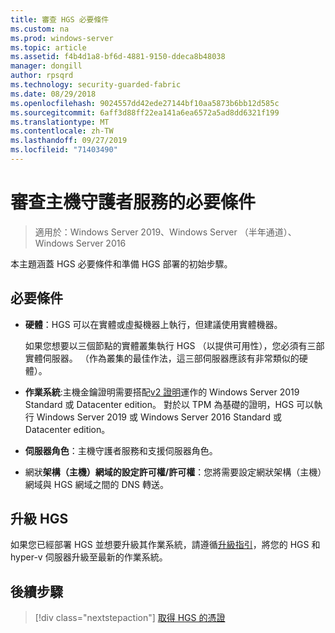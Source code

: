 ```yaml
---
title: 審查 HGS 必要條件
ms.custom: na
ms.prod: windows-server
ms.topic: article
ms.assetid: f4b4d1a8-bf6d-4881-9150-ddeca8b48038
manager: dongill
author: rpsqrd
ms.technology: security-guarded-fabric
ms.date: 08/29/2018
ms.openlocfilehash: 9024557dd42ede27144bf10aa5873b6bb12d585c
ms.sourcegitcommit: 6aff3d88ff22ea141a6ea6572a5ad8dd6321f199
ms.translationtype: MT
ms.contentlocale: zh-TW
ms.lasthandoff: 09/27/2019
ms.locfileid: "71403490"
---
```

# <a name="review-prerequisites-for-the-host-guardian-service"></a>審查主機守護者服務的必要條件

>適用於：Windows Server 2019、Windows Server （半年通道）、Windows Server 2016


本主題涵蓋 HGS 必要條件和準備 HGS 部署的初始步驟。

## <a name="prerequisites"></a>必要條件 

-   **硬體**：HGS 可以在實體或虛擬機器上執行，但建議使用實體機器。

    如果您想要以三個節點的實體叢集執行 HGS （以提供可用性），您必須有三部實體伺服器。 （作為叢集的最佳作法，這三部伺服器應該有非常類似的硬體）。
  
-   **作業系統**:主機金鑰證明需要搭配[v2 證明](guarded-fabric-tpm-trusted-attestation-capturing-hardware.md#versioned-attestation-policies)運作的 Windows Server 2019 Standard 或 Datacenter edition。 對於以 TPM 為基礎的證明，HGS 可以執行 Windows Server 2019 或 Windows Server 2016 Standard 或 Datacenter edition。

-   **伺服器角色**：主機守護者服務和支援伺服器角色。

-   網狀**架構（主機）網域的設定許可權/許可權**：您將需要設定網狀架構（主機）網域與 HGS 網域之間的 DNS 轉送。 
    
## <a name="upgrading-hgs"></a>升級 HGS

如果您已經部署 HGS 並想要升級其作業系統，請遵循[升級指引](guarded-fabric-upgrade-to-2019.md)，將您的 HGS 和 hyper-v 伺服器升級至最新的作業系統。

## <a name="next-step"></a>後續步驟

> [!div class="nextstepaction"]
> [取得 HGS 的憑證](guarded-fabric-obtain-certs.md)